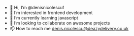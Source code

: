 - 👋 Hi, I’m @denisnicolescu1
- 👀 I’m interested in frontend development
- 🌱 I’m currently learning javascript
- 💞️ I’m looking to collaborate on awesome projects
- 📫 How to reach me denis.nicolescu@deazydelivery.co.uk

<!---
denisnicolescu1/denisnicolescu1 is a ✨ special ✨ repository because its `README.md` (this file) appears on your GitHub profile.
You can click the Preview link to take a look at your changes.
--->
